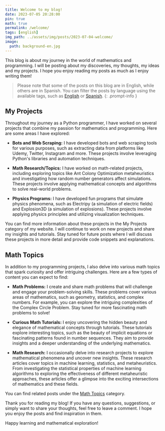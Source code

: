 ```yaml
---
title: Welcome to my blog!
date: 2023-07-05 20:28:00
pin: true
math: true
permalink: /welcome/
tags: [english]
img_path: ../assets/img/posts/2023-07-04-welcome/
image:
  path: background-en.jpg
---
```


This blog is about my journey in the world of mathematics and programming. I will be posting about my discoveries, my thoughts, my ideas and my projects. I hope you enjoy reading my posts as much as I enjoy writing them!

> Please note that some of the posts on this blog are in English, while others are in Spanish. You can filter the posts by language using the available tags, such as [English](/tags/english/) or [Spanish](/tags/spanish/).
{: .prompt-info }

## My Projects

Throughout my journey as a Python programmer, I have worked on several projects that combine my passion for mathematics and programming. Here are some areas I have explored:

- **Bots and Web Scraping:** I have developed bots and web scraping tools for various purposes, such as extracting data from platforms like Udemy, Twitter, Instagram and more. These projects involve leveraging Python's libraries and automation techniques.

- **Math Research/Topics:** I have worked on math-related projects, including exploring topics like Ant Colony Optimization metaheuristics and investigating how random number generators affect simulations. These projects involve applying mathematical concepts and algorithms to solve real-world problems.

- **Physics Programs:** I have developed fun programs that simulate physics phenomena, such as Electripy (a simulation of electric fields) and Explosion3D (a simulation of explosions). These projects involve applying physics principles and utilizing visualization techniques.

You can find more information about these projects in the My Projects category of my website. I will continue to work on new projects and share my insights and tutorials. Stay tuned for future posts where I will discuss these projects in more detail and provide code snippets and explanations.


## Math Topics

In addition to my programming projects, I also delve into various math topics that spark curiosity and offer intriguing challenges. Here are a few types of content you can expect to find:

- **Math Problems:** I create and share math problems that will challenge and engage your problem-solving skills. These problems cover various areas of mathematics, such as geometry, statistics, and complex numbers. For example, you can explore the intriguing complexities of the Complex Circle Problem. Stay tuned for more fascinating math problems to solve!

- **Curious Math Tutorials:** I enjoy uncovering the hidden beauty and elegance of mathematical concepts through tutorials. These tutorials explore interesting topics, such as the beauty of implicit equations or fascinating patterns found in number sequences. They aim to provide insights and a deeper understanding of the underlying mathematics.

- **Math Research:** I occasionally delve into research projects to explore mathematical phenomena and uncover new insights. These research articles cover topics in machine learning, statistics, and metaheuristics. From investigating the statistical properties of machine learning algorithms to exploring the effectiveness of different metaheuristic approaches, these articles offer a glimpse into the exciting intersections of mathematics and these fields.

You can find related posts under the [Math Topics](/categories/math-topics) category.

Thank you for reading my blog! If you have any questions, suggestions, or simply want to share your thoughts, feel free to leave a comment. I hope you enjoy the posts and find inspiration in them. 

Happy learning and mathematical exploration!